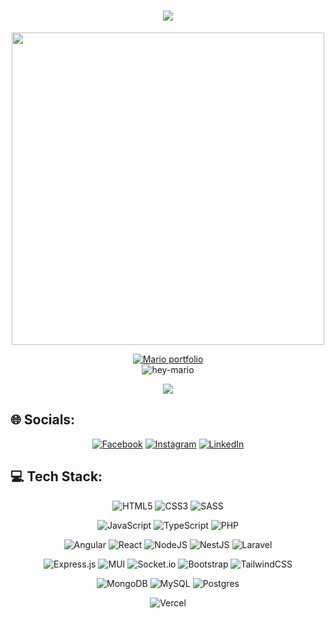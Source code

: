 
<h1 align=center><img src="https://readme-typing-svg.herokuapp.com?font=jetbrains+mono&color=%black&size=30&center=true&vCenter=true&lines=Heyy💫+I'm+Mario"></h1>

<p align=center>
 <img src="https://user-images.githubusercontent.com/105484902/232187111-fdc34ebd-f9ef-44cf-b204-532d28c36f95.png" width="500" height="auto">
</p>

<p align="center"> 
  <a href="https://portfolio-mario.vercel.app/">
    <img src="https://img.shields.io/badge/my_portfolio-000?style=for-the-badge&logo=ko-fi&logoColor=white" alt="Mario portfolio" />
  </a><br/>
  <img src="https://komarev.com/ghpvc/?username=hey-mario&label=Profile%20views&color=blue&style=for-the-badge" alt="hey-mario" />
</p>

<div align="center">
 <img src="https://github-readme-streak-stats.herokuapp.com?user=Hey-Mario&theme=tokyonight_duo&hide_border=true" />
</div>

###

## 🌐 Socials:
<div align="center">

[![Facebook](https://img.shields.io/badge/Facebook-%231877F2.svg?logo=Facebook&logoColor=white)](https://facebook.com/mariolova.randriamanantena) 
[![Instagram](https://img.shields.io/badge/Instagram-%23E4405F.svg?logo=Instagram&logoColor=white)](https://instagram.com/mariorandriams) 
[![LinkedIn](https://img.shields.io/badge/LinkedIn-%230077B5.svg?logo=linkedin&logoColor=white)](https://linkedin.com/in/lovamanitra-mario-randriamanantena-0798bb230) 

</div>

## 💻 Tech Stack:
<div align="center">

![HTML5](https://img.shields.io/badge/html5-%23E34F26.svg?style=for-the-badge&logo=html5&logoColor=white) 
![CSS3](https://img.shields.io/badge/css3-%231572B6.svg?style=for-the-badge&logo=css3&logoColor=white) 
![SASS](https://img.shields.io/badge/SASS-hotpink.svg?style=for-the-badge&logo=SASS&logoColor=white) 

![JavaScript](https://img.shields.io/badge/javascript-%23323330.svg?style=for-the-badge&logo=javascript&logoColor=%23F7DF1E) 
![TypeScript](https://img.shields.io/badge/typescript-%23007ACC.svg?style=for-the-badge&logo=typescript&logoColor=white) 
![PHP](https://img.shields.io/badge/php-%23777BB4.svg?style=for-the-badge&logo=php&logoColor=white) 

![Angular](https://img.shields.io/badge/angular-%23DD0031.svg?style=for-the-badge&logo=angular&logoColor=white) 
![React](https://img.shields.io/badge/react-%2320232a.svg?style=for-the-badge&logo=react&logoColor=%2361DAFB)
![NodeJS](https://img.shields.io/badge/node.js-6DA55F?style=for-the-badge&logo=node.js&logoColor=white) 
![NestJS](https://img.shields.io/badge/nestjs-%23E0234E.svg?style=for-the-badge&logo=nestjs&logoColor=white) 
![Laravel](https://img.shields.io/badge/laravel-%23FF2D20.svg?style=for-the-badge&logo=laravel&logoColor=white) 

![Express.js](https://img.shields.io/badge/express.js-%23404d59.svg?style=for-the-badge&logo=express&logoColor=%2361DAFB) 
![MUI](https://img.shields.io/badge/MUI-%230081CB.svg?style=for-the-badge&logo=material-ui&logoColor=white) 
![Socket.io](https://img.shields.io/badge/Socket.io-black?style=for-the-badge&logo=socket.io&badgeColor=010101)
![Bootstrap](https://img.shields.io/badge/bootstrap-%23563D7C.svg?style=for-the-badge&logo=bootstrap&logoColor=white) 
![TailwindCSS](https://img.shields.io/badge/tailwindcss-%2338B2AC.svg?style=for-the-badge&logo=tailwind-css&logoColor=white) 

![MongoDB](https://img.shields.io/badge/MongoDB-%234ea94b.svg?style=for-the-badge&logo=mongodb&logoColor=white) 
![MySQL](https://img.shields.io/badge/mysql-%2300f.svg?style=for-the-badge&logo=mysql&logoColor=white) 
![Postgres](https://img.shields.io/badge/postgres-%23316192.svg?style=for-the-badge&logo=postgresql&logoColor=white)

![Vercel](https://img.shields.io/badge/vercel-%23000000.svg?style=for-the-badge&logo=vercel&logoColor=white) 
</div>
